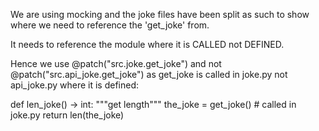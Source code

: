We are using mocking and the joke files have been split as such to show where we need to reference the 'get_joke' from.

It needs to reference the module where it is CALLED not DEFINED.

Hence we use @patch("src.joke.get_joke") and not @patch("src.api_joke.get_joke") as get_joke is called in joke.py not api_joke.py where it is defined:


def len_joke() -> int:
    """get length"""
    the_joke = get_joke() # called in joke.py
    return len(the_joke)